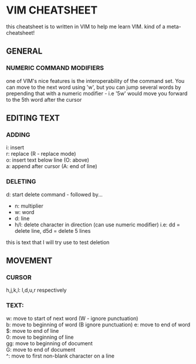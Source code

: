 # VIM CHEATSHEET

this cheatsheet is to written in VIM to help me learn VIM.
kind of a meta-cheatsheet!


## GENERAL

### NUMERIC COMMAND MODIFIERS

one of VIM's nice features is the interoperability of the command set. 
You can move to the next word using 'w', but you can jump several words
by prepending that with a numeric modifier - i.e '5w' would move you 
forward to the 5th word after the cursor


## EDITING TEXT

### ADDING    
 
i: insert  
r: replace (R - replace mode)  
o: insert text below line (O: above)  
a: append after cursor (A: end of line)  

### DELETING
     
d: start delete command - followed by...
- n: multiplier   
- w: word  
- d: line 
- h/l: delete character in direction (can use numeric modifier) 
i.e: dd = delete line, d5d = delete 5 lines  


this is  text that I will try use to test deletion

## MOVEMENT

### CURSOR

h,j,k,l: l,d,u,r respectively

### TEXT:
w: move to start of next word (W - ignore punctuation)  
b: move to beginning of word (B ignore punctuation) 
e: move to end of word 
$: move to end of line  
0: move to beginning of line  
gg: move to beginning of document  
G: move to end of document  
^: move to first non-blank character on a line  
